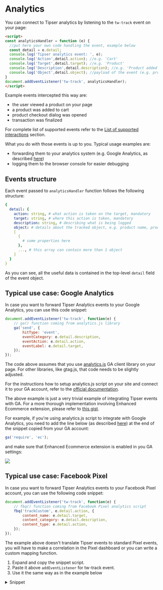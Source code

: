 # Analytics

You can connect to Tipser analytics by listening to the `tw-track` event on your page:

```html
<script>
const analyticsHandler = function (e) {
  //put here your own code handling the event, example below
  const detail = e.detail; 
  console.log('Tipser analytics event: ', e);
  console.log('Action',detail.action); //e.g. 'Cart'
  console.log('Target',detail.target); //e.g. 'Product'
  console.log('Description',detail.description); //e.g. 'Product added to cart'
  console.log('Object',detail.object); //payload of the event (e.g. product id, price, etc)
}
document.addEventListener('tw-track', analyticsHandler);
</script>
```

Example events intercepted this way are:

* the user viewed a product on your page
* a product was added to cart
* product checkout dialog was opened
* transaction was finalized

For complete list of supported events refer to the [List of supported interactions](#list-of-supported-interactions) section.

What you do with those events is up to you. Typical usage examples are:

* forwarding them to your analytics system (e.g. Google Analytics, as described [here](#typical-use-case-google-analytics))
* logging them to the browser console for easier debugging

## Events structure

Each event passed to `analyticsHandler` function follows the following structure:

```yaml
{
  detail: {
    action: string, # what action is taken on the target, mandatory
    target: string, # where this action is taken, mandatory
    description: string, # describing what is being logged
    object: # details about the tracked object, e.g. product name, product price, etc.
    [    
      {  
        # some properties here               
      },     
      ..., # this array can contain more than 1 object
    ]
  } 
}
```

As you can see, all the useful data is contained in the top-level `detail` field of the event object.

## Typical use case: Google Analytics

In case you want to forward Tipser Analytics events to your Google Analytics, you can use this code snippet:

```javascript
document.addEventListener('tw-track', function(e) {
    // ga() function coming from analytics.js library
    ga('send', {
        hitType: 'event',
        eventCategory: e.detail.description,
        eventAction: e.detail.action,
        eventLabel: e.detail.target,
    });
});
```

The code above assumes that you use <a href="https://developers.google.com/analytics/devguides/collection/analyticsjs" target="_blank">analytics.js</a> GA client library on your page. For other libraries, like gtag.js, that code needs to be slightly adjusted.

For the instructions how to setup analytics.js script on your site and connect it to your GA account, refer to the <a href="https://developers.google.com/analytics/devguides/collection/analyticsjs" target="_blank">official documentation</a>.

The above example is just a very trivial example of integrating Tipser events with GA. For a more thorough implementation involving Enhanced Ecommerce extension, please refer to [this gist](https://gist.github.com/piotr-sobczyk/c652fd03488e4bd4003d66c763b5127d).

For example, if you're using analytics.js script to integrate with Google Analytics, you need to add the line below (as described <a href="https://developers.google.com/analytics/devguides/collection/analyticsjs/enhanced-ecommerce#loadit" target="_blank">here</a>) at the end of the snippet copied from your GA account: 

```js
ga('require', 'ec');
```

and make sure that Enhanced Ecommerce extension is enabled in you GA settings:

[![](enhanced_ecommerce_config.png)](/images/enhanced_ecommerce_config.png)

## Typical use case: Facebook Pixel

In case you want to forward Tipser Analytics events to your Facebook Pixel account, you can use the following code snippet:

```javascript
document.addEventListener('tw-track', function(e) {
    // fbq() function coming from Facebook Pixel analytics script
    fbq('trackCustom', e.detail.action, {
        content_name: e.detail.target, 
        content_category: e.detail.description,
        content_type: e.detail.action,
    });
});
```
The example above doesn't translate Tipser events to standard Pixel events, you will have to make a correlation in the Pixel dashboard or you can write a custom mapping function. 


1. Expand and copy the snippet script.
2. Paste it above `addEventListener` for tw-track event.
3. Use it the same way as in the example below
<details>
  <summary>Snippet</summary>
  <p>

    ```javascript
    const callPixelEvent = function(e) {
      const action = e.detail.action;
      const target = e.detail.target;
      const object = e.detail.object;

      switch (true) {
        case action === 'Click' && target === 'Product tile': {
          const product = object[0];
          fbq('track', 'ViewContent', {
            currency: (product.salesPrice || product.listPrice || product.priceIncVat).currency,
            value: (product.salesPrice || product.listPrice || product.priceIncVat).value,
            content_name: product.name || product.title,
            content_ids: [product.id],
          });
          break;
        }
        case action === 'Cart' && target === 'Product': {
          const product = object[0];
          if ((product.name || product.title) && (product.salesPrice || product.listPrice || product.priceIncVat)) {
            fbq('track', 'AddToCart', {
              currency: (product.salesPrice || product.listPrice || product.priceIncVat).currency,
              value: (product.salesPrice || product.listPrice || product.priceIncVat).value,
              content_name: product.name || product.title,
              content_ids: [product.id],
            });
          } else {
            fbq('track', 'AddToCart', {
              content_ids: [product.id],
            });
          }
          break;
        }
        case action === 'Cart' && target === 'Payment': {
          const products = object;
          fbq('track', 'InitiateCheckout', {
            content_ids: products.map((p) => p.id),
            contents: products.map((p) => p.name).join(', '),
            currency: (products[0].salesPrice || products[0].listPrice || products[0].priceIncVat).currency,
            num_items: products.reduce((totalQuantity, product) => product.quantity + totalQuantity, 0),
            value: products.reduce((totalPrice, product) => product.quantity * (product.salesPrice || product.listPrice).value + totalPrice, 0),
          });
          break;
        }
        case action === 'Purchase' && target === 'Order': {
          const products = object.map((order) => order.Products).flat();
          fbq('track', 'Purchase', {
            value: products.reduce(
              (totalPrice, product) => totalPrice + (product.salesPrice || product.listPrice || product.priceIncVat).value,
              0
            ),
            currency: (products[0].salesPrice || products[0].listPrice || products[0].priceIncVat).currency,
            content_ids: products.map((product) => product.id),
            contents: products,
            content_type: 'product',
          });
          break;
        }
        default:
          break;
      }
    };
  ```

  </p>

</details>

```javascript
document.addEventListener('tw-track', callPixelEvent);
```

The code above assumes that you use <a href="https://developers.facebook.com/docs/facebook-pixel/implementation" target="_blank">pixel.js</a> facebook client library on your page.

For the instructions how to setup pixel.js script on your site and connect it to your Facebook for Developers account, refer to the <a href="https://developers.facebook.com/docs/facebook-pixel/implementation" target="_blank">official documentation</a>.

## List of supported interactions

### View collection
When a collection appears in the viewport.

`detail` object structure

 ```yaml
{
  description: ‘Collection viewed’,
  action: 'View',
  target: 'List',
  object:  {
    id: string,
    ownerUserId: string,
    created: string, #e.g. DateTime ISO 2019-06-11T08:40:29.377Z
    modified: string, #e.g. DateTime ISO 2019-06-11T08:40:29.377Z
    postComment: null | ?
    product: Product     
  }[]
}
```
_Quick links to object structures: [Product](#product-structure)_ 

### Click product in collection
When a product in a collection is clicked.

`detail` object structure

```yaml
{
  description: 'Product tile clicked',
  action: 'Click',
  target: 'Product tile',
  object: Product[]
}
```
_Quick links to object structures: [Product](#product-structure)_

### View product details
It is emitted every time product tile is clicked and product dialog is displayed.

`detail` object structure

```yaml
{
  description: 'Product detail page viewed',
  action: 'View',
  target: 'Product',
  object: Product[] # Product which interests us is the first element of an Array 
}
```
_Quick links to object structures: [Product](#product-structure)_

### View the Store
When the Tipser store appears in the viewport.

`detail` object structure

```yaml
{
  description: 'Shop viewed',
  action: 'View',
  target: 'Shop',
  object: [
    { 
      id: string, # collection id
      items: Product[], # products
      url_slug: string # store url slug 
    }
  ]
}
```

When a category is changed in the store, this event will be sent again with a different set of products and collection id.

### Click cart tab
When the shopping cart tab is clicked.

`detail` object structure

```yaml
{
  description: 'Cart clicked',
  action: 'Click',
  target: 'Cart-tab',
  object: []
}
```

### Add product to cart
  
When a product is added to a shopping cart.

`detail` object structure

```yaml
{
  description: ‘Product added to cart’,
  action: 'Cart',
  target: 'Product',
  object: ProductLegacy[]
}
```
_Quick links to object structures: [ProductLegacy](#productlegacy-structure)_

### View cart - with purchase intent
When cart appears in the viewport, and getting payment in view.

`detail` object structure

```yaml
{
  description: 'View cart - payment in viewport',
  action: 'View',
  target: 'Payment',
  object: OrderedProductLegacy[]
}
```

_Quick links to object structures: [OrderedProductLegacy](#orderedproductlegacy-structure)_

### Product purchased
When a product was bought (thank you page).


`detail` object structure

```yaml
{
  description: ‘Product purchased’,
  action: 'Purchase',
  target: 'Order',
  object: [
    {
      OrderId: string, 
      Products: ProductLegacy[]
    }
  ]
}
```
_Quick links to object structures: [ProductLegacy](#productlegacy-structure)_


### View cart
When cart icon appears in the viewport.

`detail` object structure

```yaml
{
  description: ‘View cart’,
  action: 'View',
  target: 'Cart-tab',
  object: []
}
```

## Objects structures

### `ProductLegacy` structure
```yaml
{ # Representation of product, but slightly different schema than Product
  id: string,
  name: string,
  brand: string,
  campaign: undefined,
  categories: CategoriesLegacy
  image: string, # url
  listPrice: Price,
  salesPrice: Price,
  variant: [],
  merchant: undefined
}
```
_Quick links to object structures: [CategoriesLegacy](#categorieslegacy-structure), [Price](#price-structure)_

### `OrderedProductLegacy` structure
```yaml
{ # Representation of product, but slightly different schema than Product
  id: string,
  name: string,
  brand: string,
  campaign: undefined,
  categories: CategoriesLegacy 
  merchant: string
  image: string, # url
  listPrice: Price,
  salesPrice: Price,
  variant: [],
  posId: string,
  quantity: number
}
```
_Quick links to object structures: [CategoriesLegacy](#categorieslegacy-structure), [Price](#price-structure)_

### `CategoriesLegacy` structure

```yaml
{
  [key]: string
}[]
```

### `Product` structure

```yaml
{
  id: string,
  title: string,
  images: Image[],
  brand: string,
  catgories: Categories
  currency: string, #ISO 4217
  description: string,
  priceInVat: Price,
  isInStock: boolean,
  variants: [],
  vat: { # percentage of VAT
    value: number,
    formatted: string, # human readable value percentage string
  }      
  categoriesValue: string
}
```
_Quick links to object structures: [Categories](#categories-structure), [Price](#price-structure), [Image](#image-structure)_

### `Image` structure

```yaml
{
  [key]: string 
  id: string,
  original: string
}
```
Each value is url for the certain variation of an image. `key` determines size, and it is one of following: `250x`, `450x`, `960x`, `50x50`.

### `Categories` structure

```yaml
  department: string,
  section: string,
  productType: string
``` 

### `Price` structure

```yaml
{
  value: number,
  currency: string, #ISO 4217
  formatted: string, # human readable price string    
}
```

## Disabling analytics

In case analytics needs to be disabled (e.g. as a result of the user rejecting the GDPR terms), the `disableAnalytics: true` configuration option can be used. Doing so will prevent the following from happening:

- sending web requests to Tipser's Google Analytics property
- sending web requests to Tipser's internal analytics system (stats.tipser.com)
- placing Google Analytics tracking cookies in the user's browser by Tipser's Google Analytics script

### Disabling analytics statically vs dynamically

You can decide to disable analytics from the start when `disableAnalytics: true` setting is a part of your initial configuration. 

Or, instead, you may want to initially keep it enabled (by setting `disableAnalytics: false` setting in your initial configuration or simply skipping that setting) and only disable it dynamically at the later time (if necessary) by updating the value of `disableAnalytics` config to `true` (e.g. at the moment when the user declines the GDPR terms). To do that, update the value passed to the `config` prop of `TipserElementsProvider` in the next render cycle:

```jsx
const elementsConfigWithAnalytics = {...baseElementsConfig, disableAnalytics: shouldDisableAnalytics()};

return <TipserElementsProvider config={elementsConfigWithAnalytics}>
...
</TipserElementsProvider>
```
 
<aside class="warning">
The configuration setting <code>disableAnalytics: true</code> does not block <code>tw-track</code> events from being emitted. In case you are translating <code>tw-track</code> events to analytics events (e.g. as described in <a href="#typical-use-case-google-analytics">Typical use case: Google Analytics</a> section), then it's your responsibility 
to block that sending your own analytics events when necessary.     
</aside>

